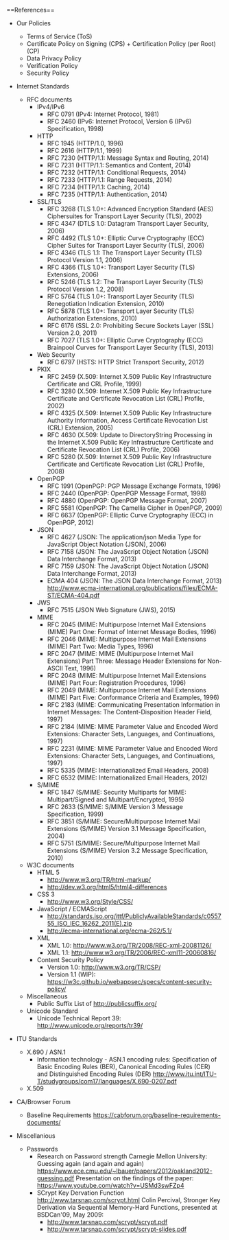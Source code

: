 ==References==
* Our Policies
  * Terms of Service (ToS)
  * Certificate Policy on Signing (CPS) + Certification Policy (per Root) (CP)
  * Data Privacy Policy
  * Verification Policy
  * Security Policy
* Internet Standards
  * RFC documents
    * IPv4/IPv6
      * RFC 0791 (IPv4: Internet Protocol, 1981)
      * RFC 2460 (IPv6: Internet Protocol, Version 6 (IPv6) Specification, 1998)
    * HTTP
      * RFC 1945 (HTTP/1.0, 1996)
      * RFC 2616 (HTTP/1.1, 1999)
      * RFC 7230 (HTTP/1.1: Message Syntax and Routing, 2014)
      * RFC 7231 (HTTP/1.1: Semantics and Content, 2014)
      * RFC 7232 (HTTP/1.1: Conditional Requests, 2014)
      * RFC 7233 (HTTP/1.1: Range Requests, 2014)
      * RFC 7234 (HTTP/1.1: Caching, 2014)
      * RFC 7235 (HTTP/1.1: Authentication, 2014)
    * SSL/TLS
      * RFC 3268 (TLS 1.0+: Advanced Encryption Standard (AES) Ciphersuites for Transport Layer Security (TLS), 2002)
      * RFC 4347 (DTLS 1.0: Datagram Transport Layer Security, 2006)
      * RFC 4492 (TLS 1.0+: Elliptic Curve Cryptography (ECC) Cipher Suites for Transport Layer Security (TLS), 2006)
      * RFC 4346 (TLS 1.1: The Transport Layer Security (TLS) Protocol Version 1.1, 2006)
      * RFC 4366 (TLS 1.0+: Transport Layer Security (TLS) Extensions, 2006)
      * RFC 5246 (TLS 1.2: The Transport Layer Security (TLS) Protocol Version 1.2, 2008)
      * RFC 5764 (TLS 1.0+: Transport Layer Security (TLS) Renegotiation Indication Extension, 2010)
      * RFC 5878 (TLS 1.0+: Transport Layer Security (TLS) Authorization Extensions, 2010)
      * RFC 6176 (SSL 2.0: Prohibiting Secure Sockets Layer (SSL) Version 2.0, 2011)
      * RFC 7027 (TLS 1.0+: Elliptic Curve Cryptography (ECC) Brainpool Curves for Transport Layer Security (TLS), 2013)
    * Web Security
      * RFC 6797 (HSTS: HTTP Strict Transport Security, 2012)
    * PKIX
      * RFC 2459 (X.509: Internet X.509 Public Key Infrastructure Certificate and CRL Profile, 1999)
      * RFC 3280 (X.509: Internet X.509 Public Key Infrastructure Certificate and Certificate Revocation List (CRL) Profile, 2002)
      * RFC 4325 (X.509: Internet X.509 Public Key Infrastructure Authority Information, Access Certificate Revocation List (CRL) Extension, 2005)
      * RFC 4630 (X.509: Update to DirectoryString Processing in the Internet X.509 Public Key Infrastructure Certificate and Certificate Revocation List (CRL) Profile, 2006)
      * RFC 5280 (X.509: Internet X.509 Public Key Infrastructure Certificate and Certificate Revocation List (CRL) Profile, 2008)
    * OpenPGP
      * RFC 1991 (OpenPGP: PGP Message Exchange Formats, 1996)
      * RFC 2440 (OpenPGP: OpenPGP Message Format, 1998)
      * RFC 4880 (OpenPGP: OpenPGP Message Format, 2007)
      * RFC 5581 (OpenPGP: The Camellia Cipher in OpenPGP, 2009)
      * RFC 6637 (OpenPGP: Elliptic Curve Cryptography (ECC) in OpenPGP, 2012)
    * JSON
      * RFC 4627 (JSON: The application/json Media Type for JavaScript Object Notation (JSON), 2006)
      * RFC 7158 (JSON: The JavaScript Object Notation (JSON) Data Interchange Format, 2013)
      * RFC 7159 (JSON: The JavaScript Object Notation (JSON) Data Interchange Format, 2013)
      * ECMA 404 (JSON: The JSON Data Interchange Format, 2013)
        http://www.ecma-international.org/publications/files/ECMA-ST/ECMA-404.pdf
    * JWS
      * RFC 7515 (JSON Web Signature (JWS), 2015)
    * MIME
      * RFC 2045 (MIME: Multipurpose Internet Mail Extensions (MIME) Part One: Format of Internet Message Bodies, 1996)
      * RFC 2046 (MIME: Multipurpose Internet Mail Extensions (MIME) Part Two: Media Types, 1996)
      * RFC 2047 (MIME: MIME (Multipurpose Internet Mail Extensions) Part Three: Message Header Extensions for Non-ASCII Text, 1996)
      * RFC 2048 (MIME: Multipurpose Internet Mail Extensions (MIME) Part Four: Registration Procedures, 1996)
      * RFC 2049 (MIME: Multipurpose Internet Mail Extensions (MIME) Part Five: Conformance Criteria and Examples, 1996)
      * RFC 2183 (MIME: Communicating Presentation Information in Internet Messages: The Content-Disposition Header Field, 1997)
      * RFC 2184 (MIME: MIME Parameter Value and Encoded Word Extensions: Character Sets, Languages, and Continuations, 1997)
      * RFC 2231 (MIME: MIME Parameter Value and Encoded Word Extensions: Character Sets, Languages, and Continuations, 1997)
      * RFC 5335 (MIME: Internationalized Email Headers, 2008)
      * RFC 6532 (MIME: Internationalized Email Headers, 2012)
    * S/MIME
      * RFC 1847 (S/MIME: Security Multiparts for MIME: Multipart/Signed and Multipart/Encrypted, 1995)
      * RFC 2633 (S/MIME: S/MIME Version 3 Message Specification, 1999)
      * RFC 3851 (S/MIME: Secure/Multipurpose Internet Mail Extensions (S/MIME) Version 3.1 Message Specification, 2004)
      * RFC 5751 (S/MIME: Secure/Multipurpose Internet Mail Extensions (S/MIME) Version 3.2 Message Specification, 2010)
  * W3C documents
    * HTML 5
      * http://www.w3.org/TR/html-markup/
      * http://dev.w3.org/html5/html4-differences
    * CSS 3
      * http://www.w3.org/Style/CSS/
    * JavaScript / ECMAScript
      * http://standards.iso.org/ittf/PubliclyAvailableStandards/c055755_ISO_IEC_16262_2011(E).zip
      * http://ecma-international.org/ecma-262/5.1/
    * XML
      * XML 1.0: http://www.w3.org/TR/2008/REC-xml-20081126/
      * XML 1.1: http://www.w3.org/TR/2006/REC-xml11-20060816/
    * Content Security Policy
      * Version 1.0: http://www.w3.org/TR/CSP/
      * Version 1.1 (WIP):
https://w3c.github.io/webappsec/specs/content-security-policy/
  * Miscellaneous
    * Public Suffix List of
      http://publicsuffix.org/
  * Unicode Standard
    * Unicode Technical Report 39: http://www.unicode.org/reports/tr39/
* ITU Standards
  * X.690 / ASN.1
    * Information technology - ASN.1 encoding rules: Specification of Basic Encoding Rules (BER), Canonical Encoding Rules (CER) and Distinguished Encoding Rules (DER)
      http://www.itu.int/ITU-T/studygroups/com17/languages/X.690-0207.pdf
  * X.509
* CA/Browser Forum
  * Baseline Requirements
    https://cabforum.org/baseline-requirements-documents/

* Miscellanious
  * Passwords
    * Research on Password strength
      Carnegie Mellon University: Guessing again (and again and again)
      https://www.ece.cmu.edu/~lbauer/papers/2012/oakland2012-guessing.pdf
      Presentation on the findings of the paper:
      https://www.youtube.com/watch?v=USMd3swFZp4
    * SCrypt Key Dervation Function
      http://www.tarsnap.com/scrypt.html
      Colin Percival, Stronger Key Derivation via Sequential Memory-Hard Functions, presented at BSDCan'09, May 2009:
      * http://www.tarsnap.com/scrypt/scrypt.pdf
      * http://www.tarsnap.com/scrypt/scrypt-slides.pdf

